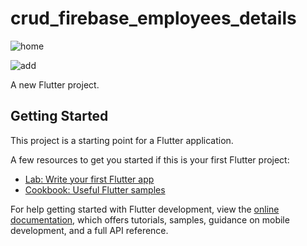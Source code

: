 # crud_firebase_employees_details

![home](https://github.com/Elkelany84/CRUD_Firebase_Employees_Details/assets/74449997/c181074e-b971-476e-bda0-aac52c845825)

![add](https://github.com/Elkelany84/CRUD_Firebase_Employees_Details/assets/74449997/3794b894-620b-45ec-a32f-911575a75d89)



A new Flutter project.

## Getting Started

This project is a starting point for a Flutter application.

A few resources to get you started if this is your first Flutter project:

- [Lab: Write your first Flutter app](https://docs.flutter.dev/get-started/codelab)
- [Cookbook: Useful Flutter samples](https://docs.flutter.dev/cookbook)

For help getting started with Flutter development, view the
[online documentation](https://docs.flutter.dev/), which offers tutorials,
samples, guidance on mobile development, and a full API reference.
